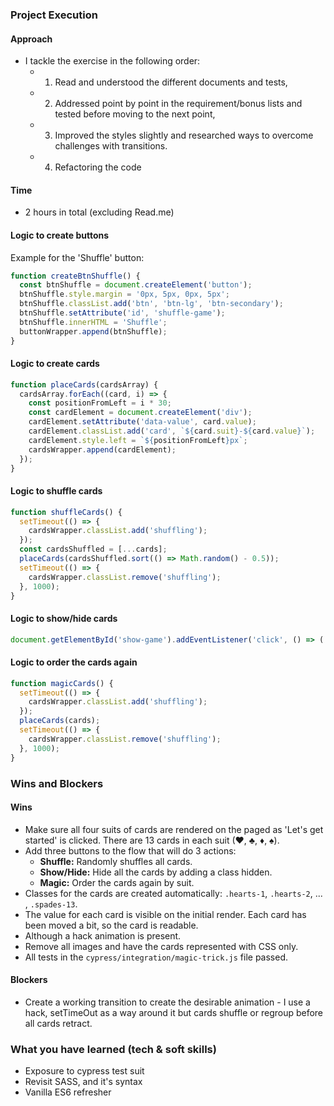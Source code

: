### Project Execution

#### Approach

  - I tackle the exercise in the following order:
    * 1. Read and understood the different documents and tests,
    * 2. Addressed point by point in the requirement/bonus lists and tested before moving to the next point,
    * 3. Improved the styles slightly and researched ways to overcome challenges with transitions.
    * 4. Refactoring the code

#### Time 

  - 2 hours in total (excluding Read.me)

#### Logic to create buttons

Example for the 'Shuffle' button:

```js
function createBtnShuffle() {
  const btnShuffle = document.createElement('button');
  btnShuffle.style.margin = '0px, 5px, 0px, 5px';
  btnShuffle.classList.add('btn', 'btn-lg', 'btn-secondary');
  btnShuffle.setAttribute('id', 'shuffle-game');
  btnShuffle.innerHTML = 'Shuffle';
  buttonWrapper.append(btnShuffle);
}
```

#### Logic to create cards

```js
function placeCards(cardsArray) {
  cardsArray.forEach((card, i) => {
    const positionFromLeft = i * 30;
    const cardElement = document.createElement('div');
    cardElement.setAttribute('data-value', card.value);
    cardElement.classList.add('card', `${card.suit}-${card.value}`);
    cardElement.style.left = `${positionFromLeft}px`;
    cardsWrapper.append(cardElement);
  });
}
```

#### Logic to shuffle cards

```js
function shuffleCards() {
  setTimeout(() => {
    cardsWrapper.classList.add('shuffling');
  });
  const cardsShuffled = [...cards];
  placeCards(cardsShuffled.sort(() => Math.random() - 0.5));
  setTimeout(() => {
    cardsWrapper.classList.remove('shuffling');
  }, 1000);
}
```

#### Logic to show/hide cards

```js
document.getElementById('show-game').addEventListener('click', () => (!cardsWrapper.classList.contains('hidden') ? cardsWrapper.classList.add('hidden') : cardsWrapper.classList.remove('hidden')));
```

#### Logic to order the cards again

```js
function magicCards() {
  setTimeout(() => {
    cardsWrapper.classList.add('shuffling');
  });
  placeCards(cards);
  setTimeout(() => {
    cardsWrapper.classList.remove('shuffling');
  }, 1000);
}
```

### Wins and Blockers

#### Wins

  - Make sure all four suits of cards are rendered on the paged as 'Let's get started' is clicked. There are 13 cards in each suit (♥, ♣, ♦, ♠).
  - Add three buttons to the flow that will do 3 actions:
    - **Shuffle:** Randomly shuffles all cards.
    - **Show/Hide:** Hide all the cards by adding a class hidden.
    - **Magic:** Order the cards again by suit.
  - Classes for the cards are created automatically: `.hearts-1`, `.hearts-2`, ... , `.spades-13`.
  - The value for each card is visible on the initial render. Each card has been moved a bit, so the card is readable.
  - Although a hack animation is present.
  - Remove all images and have the cards represented with CSS only.
  - All tests in the `cypress/integration/magic-trick.js` file passed.
 
#### Blockers

  - Create a working transition to create the desirable animation  - I use a hack, setTimeOut as a way around it but cards shuffle or regroup before all cards retract. 

### What you have learned (tech & soft skills)

  - Exposure to cypress test suit
  - Revisit SASS, and it's syntax
  - Vanilla ES6 refresher